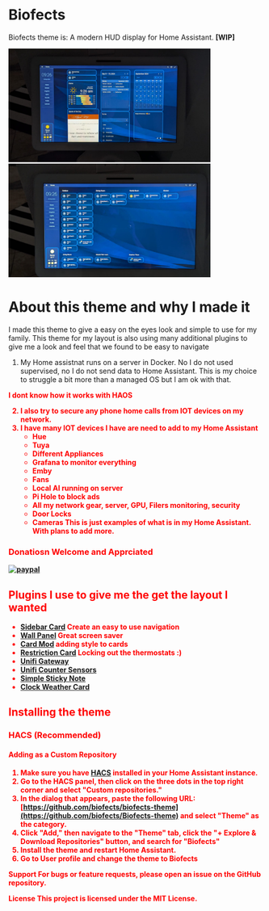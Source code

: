 # Biofects
Biofects theme is: A modern HUD display for Home Assistant.  **[WIP]**

<img src="images/biofects-mainpage.jpg" alt="Biofects Theme Main" width="400"/>
<img src="images/biofects-sample.jpg" alt="Biofects Theme Sample Page" width="400"/>


# About this theme and why I made it
I made this theme to give a easy on the eyes look and simple to use for my family. This theme for my layout is also using many additional plugins to give me a look and feel that we found to be easy to navigate

1. My Home assistnat runs on a server in Docker. No I do not used supervised, no I do not send data to Home Assistant. This is my choice to struggle a bit more than a managed OS but I am ok with that. 

<strong style="color:red;">I dont know how it works with HAOS</stong>

2. I also try to secure any **phone home** calls from IOT devices on my network. 
3. I have many IOT devices I have are need to add to my Home Assistant
    - Hue
    - Tuya 
    - Different Appliances
    - Grafana to monitor everything
    - Emby
    - Fans
    - Local AI running on server
    - Pi Hole to block ads
    - All my network gear, server, GPU, Filers monitoring, security
    - Door Locks
    - Cameras
This is just examples of what is in my Home Assistant. With plans to add more.


### Donatiosn Welcome and Apprciated

[![paypal](https://www.paypalobjects.com/en_US/i/btn/btn_donateCC_LG.gif)](https://www.paypal.com/cgi-bin/webscr?cmd=_s-xclick&hosted_button_id=TWRQVYJWC77E6)


## Plugins I use to give me the get the layout I wanted ##
- [Sidebar Card](https://github.com/DBuit/sidebar-card) Create an easy to use navigation
- [Wall Panel](https://github.com/j-a-n/lovelace-wallpanel) Great screen saver
- [Card Mod](https://github.com/thomasloven/lovelace-card-mod) adding style to cards
- [Restriction Card](https://github.com/iantrich/restriction-card) Locking out the thermostats :) 
- [Unifi Gateway](https://github.com/custom-components/sensor.unifigateway)
- [Unifi Counter Sensors](https://github.com/clyra/unifics)
- [Simple Sticky Note](https://github.com/biofects/simple_sticky_note)
- [Clock Weather Card](https://github.com/pkissling/clock-weather-card)

## Installing the theme ##
### HACS (Recommended)

#### Adding as a Custom Repository

1. Make sure you have [HACS](https://hacs.xyz/) installed in your Home Assistant instance.
2. Go to the HACS panel, then click on the three dots in the top right corner and select "Custom repositories."
3. In the dialog that appears, paste the following URL: [https://github.com/biofects/biofects-theme](https://github.com/biofects/Biofects-theme) and select "Theme" as the category.
4. Click "Add," then navigate to the "Theme" tab, click the "+ Explore & Download Repositories" button, and search for "Biofects"
5. Install the theme and restart Home Assistant.
6. Go to User profile and change the theme to Biofects




Support
For bugs or feature requests, please open an issue on the GitHub repository.

License
This project is licensed under the MIT License.



